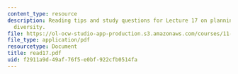 ```yaml
---
content_type: resource
description: Reading tips and study questions for Lecture 17 on planning and social
  diversity.
file: https://ol-ocw-studio-app-production.s3.amazonaws.com/courses/11-201-gateway-planning-action-fall-2007/f2911a9d49af76f5e0bf922cfb0514fa_read17.pdf
file_type: application/pdf
resourcetype: Document
title: read17.pdf
uid: f2911a9d-49af-76f5-e0bf-922cfb0514fa
---
```

